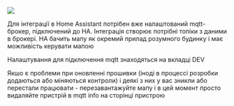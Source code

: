 ![](https://github.com/v00g100skr/ukraine_alarm_map/blob/develop/img/home-assistant.png)

Для інтеграції в Home Assistant потрібен вже налаштований mqtt-брокер, підключений до HA. Інтеграція створює потрібні топіки з даними в брокері. HA бачить мапу як окремий прилад розумного будинку і має можливість керувати мапою

Налаштування для підключення mqtt знаходяться на вкладці DEV

Якшо є проблеми при оновленні прошивки (іноді в процессі розробки додаються або міняються контроли) і деякі з них у вас зникли або перестали працювати - перезавантажуйте мапу і в цей момент просто видаляйте пристрій в mqtt info на сторінці пристрою